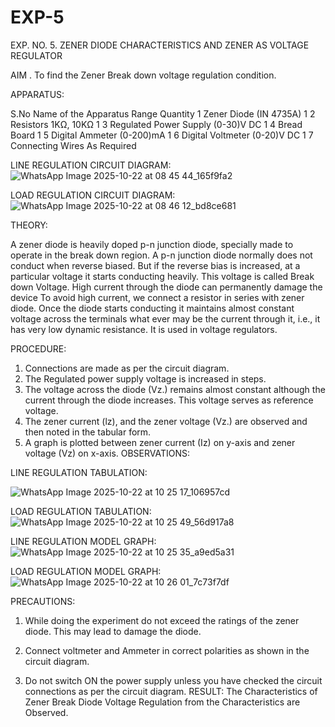# EXP-5
EXP. NO. 5. 		ZENER DIODE CHARACTERISTICS AND ZENER AS VOLTAGE REGULATOR

AIM
. To find the Zener Break down voltage regulation condition.

APPARATUS:

S.No	Name of the Apparatus	Range	Quantity
1	Zener Diode (IN 4735A)		1
2	Resistors	1KΩ, 10KΩ	1
3	Regulated Power Supply	(0-30)V DC	1
4	Bread Board		1
5	Digital Ammeter	(0-200)mA	1
6	Digital Voltmeter	(0-20)V DC	1
7	Connecting Wires	As Required	

LINE REGULATION CIRCUIT DIAGRAM: 
![WhatsApp Image 2025-10-22 at 08 45 44_165f9fa2](https://github.com/user-attachments/assets/b26aa544-2cc1-4ef2-8a9e-8e90dbf99482)


LOAD REGULATION CIRCUIT DIAGRAM:
![WhatsApp Image 2025-10-22 at 08 46 12_bd8ce681](https://github.com/user-attachments/assets/817043d4-b669-4d8b-898a-62343acfd642)



THEORY:
	
A zener diode is heavily doped p-n junction diode, specially made to operate in the break down region. A p-n junction diode normally does not conduct when reverse biased. But if the reverse bias is increased, at a particular voltage it starts conducting heavily. This voltage is called Break down Voltage. High current through the diode can permanently damage the device To avoid high current, we connect a resistor in series with zener diode. Once the diode starts conducting it maintains almost constant voltage across the terminals what ever may be the current through it, i.e., it has very low dynamic resistance. It is used in voltage regulators.

PROCEDURE:

1. Connections are made as per the circuit diagram.
2. The Regulated power supply voltage is increased in steps.
3. The voltage across the diode (Vz.) remains almost constant although the current through the diode increases. This voltage serves as reference voltage.
4. The zener current (lz), and the zener voltage (Vz.) are observed and then noted in the tabular form.
4. A graph is plotted between zener current (Iz) on y-axis and zener voltage (Vz) on x-axis.
OBSERVATIONS:

 LINE REGULATION TABULATION:

![WhatsApp Image 2025-10-22 at 10 25 17_106957cd](https://github.com/user-attachments/assets/d36ab0b2-57a8-4647-802c-ac20e1e7cf4c)

 LOAD REGULATION TABULATION:
![WhatsApp Image 2025-10-22 at 10 25 49_56d917a8](https://github.com/user-attachments/assets/58c7cb39-d4da-41d3-8f38-bea1bb6dab7b)

 
 LINE REGULATION MODEL GRAPH:
![WhatsApp Image 2025-10-22 at 10 25 35_a9ed5a31](https://github.com/user-attachments/assets/47bec38b-5962-4f26-bbec-3588166d20aa)


 LOAD REGULATION MODEL GRAPH:
![WhatsApp Image 2025-10-22 at 10 26 01_7c73f7df](https://github.com/user-attachments/assets/0d08bc16-fc49-493b-9e17-6652b15e9a12)


PRECAUTIONS:

1. While doing the experiment do not exceed the ratings of the zener diode. This may lead to damage the diode.
2. Connect voltmeter and Ammeter in correct polarities as shown in the circuit diagram.

3. Do not switch ON the power supply unless you have checked the circuit connections as per the circuit diagram.
RESULT:
The Characteristics of Zener Break Diode Voltage Regulation from the Characteristics are Observed.
